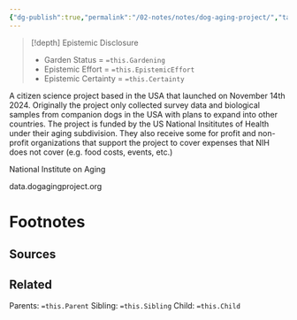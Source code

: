 ```yaml
---
{"dg-publish":true,"permalink":"/02-notes/notes/dog-aging-project/","tags":["Note"],"noteIcon":"","created":"2024-07-12T10:48:11.397-03:00","updated":"2024-08-11T20:28:54.816-03:00"}
---
```


>[!depth] Epistemic Disclosure
>- Garden Status =  `=this.Gardening`
>- Epistemic Effort =  `=this.EpistemicEffort`
>- Epistemic Certainty =  `=this.Certainty`

A citizen science project based in the USA that launched on November 14th 2024. Originally the project only collected survey data and biological samples from companion dogs in the USA with plans to expand into other countries. The project is funded by the US National Insititutes of Health under their aging subdivision. They also receive some for profit and non-profit organizations that support the project to cover expenses that NIH does not cover (e.g. food costs, events, etc.)

National Institute on Aging 

data.dogagingproject.org




# Footnotes

## Sources

## Related
Parents: `=this.Parent`
Sibling: `=this.Sibling`
Child: `=this.Child`